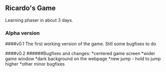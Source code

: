 ## Ricardo's Game
Learning phaser in about 3 days.

### Alpha version
####v0.1
The first working version of the game. Still some bugfixes to do

####v0.2
######Bugfixes and changes:
*centered game screen
*wider game window
*dark background on the webpage
*new jump - hold to jump higher
*other minor bugfixes
